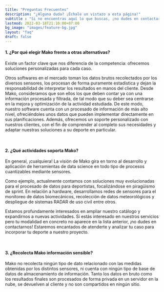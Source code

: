 ```yaml
---
title: "Preguntas Frecuentes"
description: "¿Alguna duda? ¡Échale un vistazo a esta página!"
subtitle : "Si no encuentras aquí lo que buscas, ¡no dudes en contactarnos!"
lastmod: 2022-03-18T21:10:00+07:00
bg_image: "images/feature-bg.jpg"
layout: "faq"
draft: false
---
```



#### 1. ¿Por qué elegir Mako frente a otras alternativas?

Existe un factor clave que nos diferencia de la competencia: ofrecemos soluciones personalizadas para cada caso.

Otros softwares en el mercado toman los datos brutos recolectados por los diversos sensores, los procesan de forma puramente estadística y dejan la responsabilidad de interpretar los resultados en manos del cliente. Desde Mako, consideramos que son ellos los que deben contar ya con una información procesada y filtrada, de tal modo que su deber sea centrarse en la mejora y optimización de la actividad estudiada. De este modo, nuestro software cuenta con un procesado de información de más alto nivel, ofreciéndoles unos datos que pueden implementar directamente en sus planificaciones. Además, ofrecemos un soporte personalizado con nuestros clientes, con el fin de comprender al completo sus necesidades y adaptar nuestras soluciones a su deporte en particular.

<br>

#### 2. ¿Qué actividades soporta Mako?

En general, ¡cualquiera! La visión de Mako gira en torno al desarrollo y aplicación de herramientas de data science en todo tipo de procesos cuantizables mediante sensores. 

Como ejemplo, actualmente contamos con soluciones muy evolucionadas para el procesado de datos para deportistas, focalizándose en piragüismo de sprint. En relación a hardware, desarrollamos redes de sensores para el monitoreo de datos biomecánicos, recolección de datos meteorológicos y despliegue de sistemas RADAR de uso civil entre otros.

Estamos profundamente interesados en ampliar nuestro catálogo y expandirnos a nuevas actividades. Si estás interesado en nuestros servicios pero tu modalidad en concreto no aparece en la lista anterior, ¡no dudes en contactarnos! Estaremos encantados de atenderte y analizar tu caso para incorporar tu deporte a nuestro proyecto.

<br>

#### 3. ¿Recolecta Mako información sensible?

Mako no recolecta ningún tipo de dato relacionado con las medidas obtenidas por los distintos sensores, ni cuenta con ningún tipo de base de datos de almacenamiento de información. Tanto los datos en bruto como los resultados finales son procesados de forma privada en un servidor en la nube, se devuelven al cliente y no son compartidos en ningún sitio.